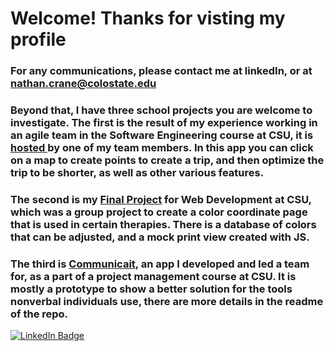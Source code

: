 # Welcome! Thanks for visting my profile
### For any communications, please contact me at linkedIn, or at nathan.crane@colostate.edu
### Beyond that, I have three school projects you are welcome to investigate. The first is the result of my experience working in an agile team in the Software Engineering course at CSU, it is <a href="https://cs314.cooperhlarson.com"> hosted </a> by one of my team members. In this app you can click on a map to create points to create a trip, and then optimize the trip to be shorter, as well as other various features.
### The second is my [Final Project](https://github.com/ncrane3d/lawyers) for Web Development at CSU, which was a group project to create a color coordinate page that is used in certain therapies. There is a database of colors that can be adjusted, and a mock print view created with JS.
### The third is [Communicait](https://github.com/ncrane3d/CommuniCait-App), an app I developed and led a team for, as a part of a project management course at CSU. It is mostly a prototype to show a better solution for the tools nonverbal individuals use, there are more details in the readme of the repo.

<div id="badges">
  <a href="https://www.linkedin.com/in/nathan-crane-623245290/">
    <img src="https://img.shields.io/badge/LinkedIn-blue?style=for-the-badge&logo=linkedin&logoColor=white" alt="LinkedIn Badge"/>
  </a>
</div>



